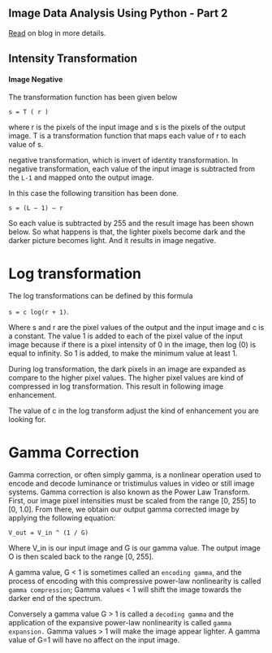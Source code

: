 ## Image Data Analysis Using Python - Part 2

[Read](https://iphton.github.io/iphton.github.io/Image-Processing-in-Python-Part-2/#A-bullet) on blog in more details.

## Intensity Transformation

#### Image Negative <a class="anchor" id="1-bullet"></a>

The transformation function has been given below

`s = T ( r )`

where r is the pixels of the input image and s is the pixels of the output image. T is a transformation function that maps each value of r to each value of s.

negative transformation, which is invert of identity transformation. In negative transformation, each value of the input image is subtracted from the `L-1` and mapped onto the output image.

In this case the following transition has been done.

`s = (L – 1) – r`

So each value is subtracted by 255 and the result image has been shown below. So what happens is that, the lighter pixels become dark and the darker picture becomes light. And it results in image negative.



# Log transformation <a class="anchor" id="2-bullet"></a>

The log transformations can be defined by this formula

`s = c log(r + 1)`.

Where s and r are the pixel values of the output and the input image and c is a constant. The value 1 is added to each of the pixel value of the input image because if there is a pixel intensity of 0 in the image, then log (0) is equal to infinity. So 1 is added, to make the minimum value at least 1.

During log transformation, the dark pixels in an image are expanded as compare to the higher pixel values. The higher pixel values are kind of compressed in log transformation. This result in following image enhancement.

The value of c in the log transform adjust the kind of enhancement you are looking for.



# Gamma Correction <a class="anchor" id="3-bullet"></a>
 
Gamma correction, or often simply gamma, is a nonlinear operation used to encode and decode luminance or tristimulus values in video or still image systems. Gamma correction is also known as the Power Law Transform. First, our image pixel intensities must be scaled from the range [0, 255] to [0, 1.0]. From there, we obtain our output gamma corrected image by applying the following equation:

`V_out = V_in ^ (1 / G)`

Where V_in is our input image and G is our gamma value. The output image O is then scaled back to the range [0, 255].

A gamma value, G < 1 is sometimes called an `encoding gamma`, and the process of encoding with this compressive power-law nonlinearity is called `gamma compression`; Gamma values < 1 will shift the image towards the darker end of the spectrum.

Conversely a gamma value G > 1 is called a `decoding gamma` and the application of the expansive power-law nonlinearity is called `gamma expansion.` Gamma values > 1 will make the image appear lighter. A gamma value of G=1 will have no affect on the input image.

